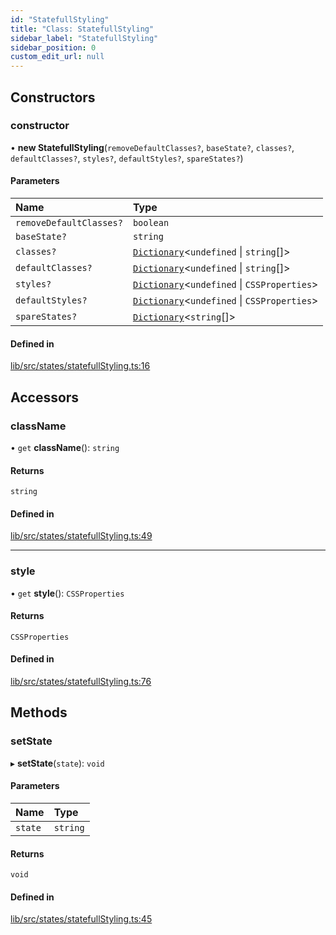 ```yaml
---
id: "StatefullStyling"
title: "Class: StatefullStyling"
sidebar_label: "StatefullStyling"
sidebar_position: 0
custom_edit_url: null
---
```


## Constructors

### constructor

• **new StatefullStyling**(`removeDefaultClasses?`, `baseState?`, `classes?`, `defaultClasses?`, `styles?`, `defaultStyles?`, `spareStates?`)

#### Parameters

| Name | Type |
| :------ | :------ |
| `removeDefaultClasses?` | `boolean` |
| `baseState?` | `string` |
| `classes?` | [`Dictionary`](../interfaces/Dictionary)<`undefined` \| `string`[]\> |
| `defaultClasses?` | [`Dictionary`](../interfaces/Dictionary)<`undefined` \| `string`[]\> |
| `styles?` | [`Dictionary`](../interfaces/Dictionary)<`undefined` \| `CSSProperties`\> |
| `defaultStyles?` | [`Dictionary`](../interfaces/Dictionary)<`undefined` \| `CSSProperties`\> |
| `spareStates?` | [`Dictionary`](../interfaces/Dictionary)<`string`[]\> |

#### Defined in

[lib/src/states/statefullStyling.ts:16](https://github.com/tokarchyn/react-easy-diagram/blob/370fa2c/lib/src/states/statefullStyling.ts#L16)

## Accessors

### className

• `get` **className**(): `string`

#### Returns

`string`

#### Defined in

[lib/src/states/statefullStyling.ts:49](https://github.com/tokarchyn/react-easy-diagram/blob/370fa2c/lib/src/states/statefullStyling.ts#L49)

___

### style

• `get` **style**(): `CSSProperties`

#### Returns

`CSSProperties`

#### Defined in

[lib/src/states/statefullStyling.ts:76](https://github.com/tokarchyn/react-easy-diagram/blob/370fa2c/lib/src/states/statefullStyling.ts#L76)

## Methods

### setState

▸ **setState**(`state`): `void`

#### Parameters

| Name | Type |
| :------ | :------ |
| `state` | `string` |

#### Returns

`void`

#### Defined in

[lib/src/states/statefullStyling.ts:45](https://github.com/tokarchyn/react-easy-diagram/blob/370fa2c/lib/src/states/statefullStyling.ts#L45)
